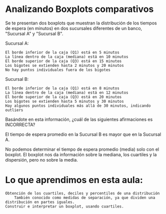 # Analizando Boxplots comparativos
Se te presentan dos boxplots que muestran la distribución de los tiempos de espera (en minutos) en dos sucursales diferentes de un banco, "Sucursal A" y "Sucursal B".

Sucursal A:

    El borde inferior de la caja (Q1) está en 5 minutos
    La línea dentro de la caja (mediana) está en 10 minutos
    El borde superior de la caja (Q3) está en 15 minutos
    Los bigotes se extienden hasta 2 minutos y 20 minutos
    No hay puntos individuales fuera de los bigotes

Sucursal B:

    El borde inferior de la caja (Q1) está en 8 minutos
    La línea dentro de la caja (mediana) está en 12 minutos
    El borde superior de la caja (Q3) está en 20 minutos
    Los bigotes se extienden hasta 5 minutos y 30 minutos
    Hay algunos puntos individuales más allá de 30 minutos, indicando outliers

Basándote en esta información, ¿cuál de las siguientes afirmaciones es INCORRECTA?

El tiempo de espera promedio en la Sucursal B es mayor que en la Sucursal A.

No podemos determinar el tiempo de espera promedio (media) solo con el boxplot. El boxplot nos da información sobre la mediana, los cuartiles y la dispersión, pero no sobre la media.

# Lo que aprendimos en esta aula:

    Obtención de los cuartiles, deciles y percentiles de una distribución
        También conocido como medidas de separación, ya que dividen una distribución en partes iguales.
    Construir e interpretar un boxplot, usando cuartiles.

